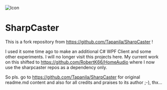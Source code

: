 ![Icon](https://raw.githubusercontent.com/Tapanila/SharpCaster/master/Assets/sharpcaster-logo-64x64.png)
# SharpCaster

This is a fork repository from https://github.com/Tapanila/SharpCaster !

I used it some time ago to make an additional C# WPF Client and some other experiments. I will no longer visit this projects here. My current work on this shifted to https://github.com/RobertK66/HomeAudio where I now use the sharpcaster repos as a dependency only. 



So pls. go to https://github.com/Tapanila/SharpCaster for original readme.md content and also for all credits and praises to its author ;-), thx...

